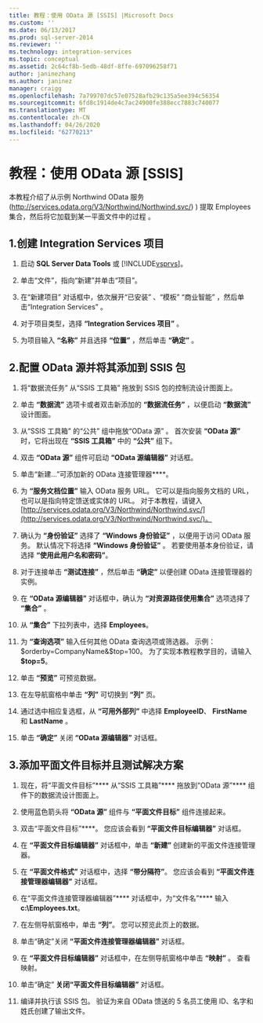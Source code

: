 ```yaml
---
title: 教程：使用 OData 源 [SSIS] |Microsoft Docs
ms.custom: ''
ms.date: 06/13/2017
ms.prod: sql-server-2014
ms.reviewer: ''
ms.technology: integration-services
ms.topic: conceptual
ms.assetid: 2c64cf8b-5edb-48df-8ffe-697096258f71
author: janinezhang
ms.author: janinez
manager: craigg
ms.openlocfilehash: 7a799707dc57e07528afb29c135a5ee394c56354
ms.sourcegitcommit: 6fd8c1914de4c7ac24900fe388ecc7883c740077
ms.translationtype: MT
ms.contentlocale: zh-CN
ms.lasthandoff: 04/26/2020
ms.locfileid: "62770213"
---
```

# <a name="tutorial-using-the-odata-source-ssis"></a>教程：使用 OData 源 [SSIS]
  本教程介绍了从示例 Northwind OData 服务 (http://services.odata.org/V3/Northwind/Northwind.svc/) ) 提取 Employees 集合，然后将它加载到某一平面文件中的过程   。  
  
## <a name="1-create-an-integration-services-project"></a>1.创建 Integration Services 项目  
  
1.  启动 **SQL Server Data Tools** 或 [!INCLUDE[vsprvs](../../includes/vsprvs-md.md)]。  
  
2.  单击“文件”，指向“新建”并单击“项目”。     
  
3.  在“新建项目”  对话框中，依次展开“已安装”  、“模板”  “商业智能”  ，然后单击“Integration Services”  。  
  
4.  对于项目类型，选择 **“Integration Services 项目”** 。  
  
5.  为项目输入 **“名称”** 并且选择 **“位置”** ，然后单击 **“确定”** 。  
  
## <a name="2-add-and-configure-odata-source-to-the-ssis-package"></a>2.配置 OData 源并将其添加到 SSIS 包  
  
1.  将“数据流任务”  从“SSIS 工具箱”  拖放到 SSIS 包的控制流设计图面上。  
  
2.  单击 **“数据流”** 选项卡或者双击新添加的 **“数据流任务”** ，以便启动 **“数据流”** 设计图面。  
  
3.  从“SSIS 工具箱”  的“公共”  组中拖放“OData 源”  。 首次安装 **“OData 源”** 时，它将出现在 **“SSIS 工具箱”** 中的 **“公共”** 组下。  
  
4.  双击 **“OData 源”** 组件可启动 **“OData 源编辑器”** 对话框。  
  
5.  单击“新建…”可添加新的 OData 连接管理器****。  
  
6.  为 **“服务文档位置”** 输入 OData 服务 URL。 它可以是指向服务文档的 URL，也可以是指向特定馈送或实体的 URL。 对于本教程，请键入[http://services.odata.org/V3/Northwind/Northwind.svc/](http://services.odata.org/V3/Northwind/Northwind.svc/)。  
  
7.  确认为 **“身份验证”** 选择了 **“Windows 身份验证”** ，以便用于访问 OData 服务。 默认情况下将选择 **“Windows 身份验证”** 。 若要使用基本身份验证，请选择 **“使用此用户名和密码”**。  
  
8.  对于连接单击 **“测试连接”** ，然后单击 **“确定”** 以便创建 OData 连接管理器的实例。  
  
9. 在 **“OData 源编辑器”** 对话框中，确认为 **“对资源路径使用集合”** 选项选择了 **“集合”** 。  
  
10. 从 **“集合”** 下拉列表中，选择 **Employees**。  
  
11. 为 **“查询选项”** 输入任何其他 OData 查询选项或筛选器。 示例： $orderby=CompanyName&$top=100。 为了实现本教程教学目的，请输入 **$top=5**。  
  
12. 单击 **“预览”** 可预览数据。  
  
13. 在左导航窗格中单击 **“列”** 可切换到 **“列”** 页。  
  
14. 通过选中相应复选框，从 **“可用外部列”** 中选择 **EmployeeID**、 **FirstName** 和 **LastName** 。  
  
15. 单击 **“确定”** 关闭 **“OData 源编辑器”** 对话框。  
  
## <a name="3-add-flat-file-destination-and-test-the-solution"></a>3.添加平面文件目标并且测试解决方案  
  
1.  现在，将“平面文件目标”**** 从“SSIS 工具箱”**** 拖放到“OData 源”**** 组件下的数据流设计图面上。  
  
2.  使用蓝色箭头将 **“OData 源”** 组件与 **“平面文件目标”** 组件连接起来。  
  
3.  双击“平面文件目标”****。 您应该会看到 **“平面文件目标编辑器”** 对话框。  
  
4.  在 **“平面文件目标编辑器”** 对话框中，单击 **“新建”** 创建新的平面文件连接管理器。  
  
5.  在 **“平面文件格式”** 对话框中，选择 **“带分隔符”**。 您应该会看到 **“平面文件连接管理器编辑器”** 对话框。  
  
6.  在“平面文件连接管理器编辑器”**** 对话框中，为“文件名”**** 输入 **c:\Employees.txt**。  
  
7.  在左侧导航窗格中，单击 **“列”**。 您可以预览此页上的数据。  
  
8.  单击“确定”关闭 **“平面文件连接管理器编辑器”** 对话框。  
  
9. 在 **“平面文件目标编辑器”** 对话框中，在左侧导航窗格中单击 **“映射”** 。 查看映射。  
  
10. 单击“确定” **关闭“平面文件目标编辑器”** 对话框。  
  
11. 编译并执行该 SSIS 包。 验证为来自 OData 馈送的 5 名员工使用 ID、名字和姓氏创建了输出文件。  
  
  
